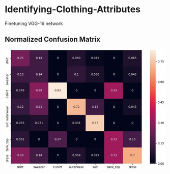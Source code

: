 # Identifying-Clothing-Attributes
Finetuning VGG-16 network 

## Normalized Confusion Matrix
<p align="center">
  <img src="/confusion_matrix.jpg"/>
</p>
